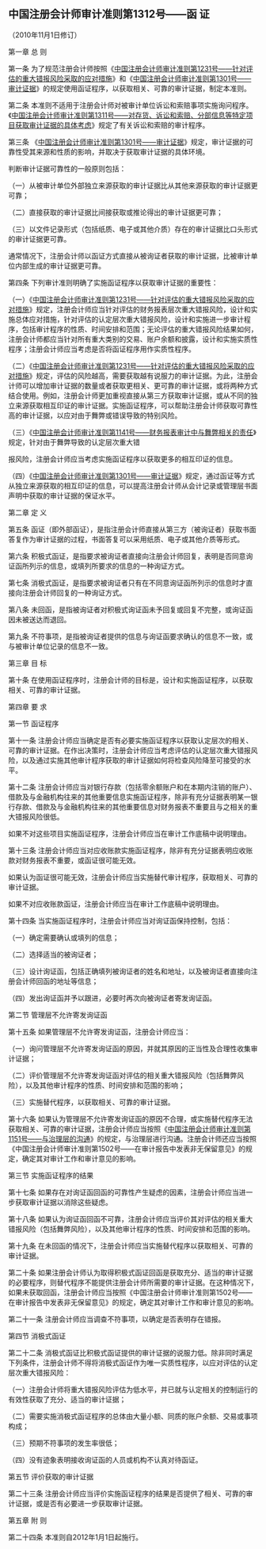 ## 中国注册会计师审计准则第1312号——函 证

（2010年11月1日修订）

第一章 总 则

第一条 为了规范注册会计师按照《[中国注册会计师审计准则第1231号——针对评估的重大错报风险采取的应对措施](https://cicpa.wkinfo.com.cn/document/show?collection=legislation&aid=MTAxMDAwMTAwNjI%3D&language=中文)》和《[中国注册会计师审计准则第1301号——审计证据](https://cicpa.wkinfo.com.cn/document/show?collection=legislation&aid=MTAxMDAwMTAwNjc%3D&language=中文)》的规定使用函证程序，以获取相关、可靠的审计证据，制定本准则。

第二条 本准则不适用于注册会计师对被审计单位诉讼和索赔事项实施询问程序。《[中国注册会计师审计准则第1311号——对存货、诉讼和索赔、分部信息等特定项目获取审计证据的具体考虑](https://cicpa.wkinfo.com.cn/document/show?collection=legislation&aid=MTAxMDAwMTAwNzA%3D&language=中文)》规定了有关诉讼和索赔的审计程序。

第三条 《[中国注册会计师审计准则第1301号——审计证据](https://cicpa.wkinfo.com.cn/document/show?collection=legislation&aid=MTAxMDAwMTAwNjc%3D&language=中文)》规定，审计证据的可靠性受其来源和性质的影响，并取决于获取审计证据的具体环境。

判断审计证据可靠性的一般原则包括：

（一）从被审计单位外部独立来源获取的审计证据比从其他来源获取的审计证据更可靠；

（二）直接获取的审计证据比间接获取或推论得出的审计证据更可靠；

（三）以文件记录形式（包括纸质、电子或其他介质）存在的审计证据比口头形式的审计证据更可靠。

通常情况下，注册会计师以函证方式直接从被询证者获取的审计证据，比被审计单位内部生成的审计证据更可靠。

第四条 下列审计准则明确了实施函证程序以获取审计证据的重要性：

（一）《[中国注册会计师审计准则第1231号——针对评估的重大错报风险采取的应对措施](https://cicpa.wkinfo.com.cn/document/show?collection=legislation&aid=MTAxMDAwMTAwNjI%3D&language=中文)》规定，注册会计师应当针对评估的财务报表层次重大错报风险，设计和实施总体应对措施，针对评估的认定层次重大错报风险，设计和实施进一步审计程序，包括审计程序的性质、时间安排和范围；无论评估的重大错报风险结果如何，注册会计师都应当针对所有重大类别的交易、账户余额和披露，设计和实施实质性程序；注册会计师应当考虑是否将函证程序用作实质性程序。

（二）《[中国注册会计师审计准则第1231号——针对评估的重大错报风险采取的应对措施](https://cicpa.wkinfo.com.cn/document/show?collection=legislation&aid=MTAxMDAwMTAwNjI%3D&language=中文)》规定，评估的风险越高，需要获取越有说服力的审计证据。为此，注册会计师可以增加审计证据的数量或者获取更相关、更可靠的审计证据，或将两种方式结合使用。例如，注册会计师更加重视直接从第三方获取审计证据，或从不同的独立来源获取相互印证的审计证据。实施函证程序，可以帮助注册会计师获取可靠性高的审计证据，以应对由于舞弊或错误导致的特别风险。

（三）《[中国注册会计师审计准则第1141号——财务报表审计中与舞弊相关的责任](https://cicpa.wkinfo.com.cn/document/show?collection=legislation&aid=MTAxMDAwMTAwNTA%3D&language=中文)》规定，针对由于舞弊导致的认定层次重大错

报风险，注册会计师应当考虑实施函证程序以获取更多的相互印证的信息。

（四）《[中国注册会计师审计准则第1301号——审计证据](https://cicpa.wkinfo.com.cn/document/show?collection=legislation&aid=MTAxMDAwMTAwNjc%3D&language=中文)》规定，通过函证等方式从独立来源获取的相互印证的信息，可以提高注册会计师从会计记录或管理层书面声明中获取的审计证据的保证水平。

第二章 定 义

第五条 函证（即外部函证），是指注册会计师直接从第三方（被询证者）获取书面答复作为审计证据的过程，书面答复可以采用纸质、电子或其他介质等形式。

第六条 积极式函证，是指要求被询证者直接向注册会计师回复，表明是否同意询证函所列示的信息，或填列所要求的信息的一种询证方式。

第七条 消极式函证，是指要求被询证者只有在不同意询证函所列示的信息时才直接向注册会计师回复的一种询证方式。

第八条 未回函，是指被询证者对积极式询证函未予回复或回复不完整，或询证函因未被送达而退回。

第九条 不符事项，是指被询证者提供的信息与询证函要求确认的信息不一致，或与被审计单位记录的信息不一致。

第三章 目 标

第十条 在使用函证程序时，注册会计师的目标是，设计和实施函证程序，以获取相关、可靠的审计证据。

第四章 要 求

第一节 函证程序

第十一条 注册会计师应当确定是否有必要实施函证程序以获取认定层次的相关、可靠的审计证据。在作出决策时，注册会计师应当考虑评估的认定层次重大错报风险，以及通过实施其他审计程序获取的审计证据如何将检查风险降至可接受的水平。

第十二条 注册会计师应当对银行存款（包括零余额账户和在本期内注销的账户）、借款及与金融机构往来的其他重要信息实施函证程序，除非有充分证据表明某一银行存款、借款及与金融机构往来的其他重要信息对财务报表不重要且与之相关的重大错报风险很低。

如果不对这些项目实施函证程序，注册会计师应当在审计工作底稿中说明理由。

第十三条 注册会计师应当对应收账款实施函证程序，除非有充分证据表明应收账款对财务报表不重要，或函证很可能无效。

如果认为函证很可能无效，注册会计师应当实施替代审计程序，获取相关、可靠的审计证据。

如果不对应收账款函证，注册会计师应当在审计工作底稿中说明理由。

第十四条 当实施函证程序时，注册会计师应当对询证函保持控制，包括：

（一）确定需要确认或填列的信息；

（二）选择适当的被询证者；

（三）设计询证函，包括正确填列被询证者的姓名和地址，以及被询证者直接向注册会计师回函的地址等信息；

（四）发出询证函并予以跟进，必要时再次向被询证者寄发询证函。

第二节 管理层不允许寄发询证函

第十五条 如果管理层不允许寄发询证函，注册会计师应当：

（一）询问管理层不允许寄发询证函的原因，并就其原因的正当性及合理性收集审计证据；

（二）评价管理层不允许寄发询证函对评估的相关重大错报风险（包括舞弊风险），以及其他审计程序的性质、时间安排和范围的影响；

（三）实施替代程序，以获取相关、可靠的审计证据。

第十六条 如果认为管理层不允许寄发询证函的原因不合理，或实施替代程序无法获取相关、可靠的审计证据，注册会计师应当按照《[中国注册会计师审计准则第1151号——与治理层的沟通](https://cicpa.wkinfo.com.cn/document/show?collection=legislation&aid=MTAxMDAwMTAwNTE%3D&language=中文)》的规定，与治理层进行沟通。注册会计师还应当按照《中国注册会计师审计准则第1502号——在审计报告中发表非无保留意见》的规定，确定其对审计工作和审计意见的影响。

第三节 实施函证程序的结果

第十七条 如果存在对询证函回函的可靠性产生疑虑的因素，注册会计师应当进一步获取审计证据以消除这些疑虑。

第十八条 如果认为询证函回函不可靠，注册会计师应当评价其对评估的相关重大错报风险（包括舞弊风险），以及其他审计程序的性质、时间安排和范围的影响。

第十九条 在未回函的情况下，注册会计师应当实施替代程序以获取相关、可靠的审计证据。

第二十条 如果注册会计师认为取得积极式函证回函是获取充分、适当的审计证据的必要程序，则替代程序不能提供注册会计师所需要的审计证据。在这种情况下，如果未获取回函，注册会计师应当按照《中国注册会计师审计准则第1502号——在审计报告中发表非无保留意见》的规定，确定其对审计工作和审计意见的影响。

第二十一条 注册会计师应当调查不符事项，以确定是否表明存在错报。

第四节 消极式函证

第二十二条 消极式函证比积极式函证提供的审计证据的说服力低。除非同时满足下列条件，注册会计师不得将消极式函证作为唯一实质性程序，以应对评估的认定层次重大错报风险：

（一）注册会计师将重大错报风险评估为低水平，并已就与认定相关的控制运行的有效性获取了充分、适当的审计证据；

（二）需要实施消极式函证程序的总体由大量小额、同质的账户余额、交易或事项构成；

（三）预期不符事项的发生率很低；

（四）没有迹象表明接收询证函的人员或机构不认真对待函证。

第五节 评价获取的审计证据

第二十三条 注册会计师应当评价实施函证程序的结果是否提供了相关、可靠的审计证据，或是否有必要进一步获取审计证据。

第五章 附 则

第二十四条 本准则自2012年1月1日起施行。